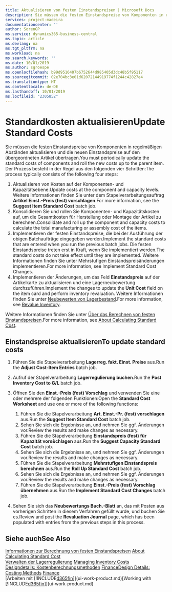 ```yaml
---
title: Aktualisieren von festen Einstandspreisen | Microsoft Docs
description: Sie müssen die festen Einstandspreise von Komponenten in regelmäßigen Abständen aktualisieren und die neuen Einstandspreise auf den übergeordneten Artikel übertragen.
services: project-madeira
documentationcenter: ''
author: SorenGP
ms.service: dynamics365-business-central
ms.topic: article
ms.devlang: na
ms.tgt_pltfrm: na
ms.workload: na
ms.search.keywords: ''
ms.date: 10/01/2019
ms.author: sgroespe
ms.openlocfilehash: b99d9516407b6752644d985405d3dc48b5f95117
ms.sourcegitcommit: 02e704bc3e01d62072144919774f1244c42827e4
ms.translationtype: HT
ms.contentlocale: de-DE
ms.lasthandoff: 10/01/2019
ms.locfileid: "2305852"
---
```

# <a name="update-standard-costs"></a><span data-ttu-id="f92ea-103">Standardkosten aktualisieren</span><span class="sxs-lookup"><span data-stu-id="f92ea-103">Update Standard Costs</span></span>
<span data-ttu-id="f92ea-104">Sie müssen die festen Einstandspreise von Komponenten in regelmäßigen Abständen aktualisieren und die neuen Einstandspreise auf den übergeordneten Artikel übertragen.</span><span class="sxs-lookup"><span data-stu-id="f92ea-104">You must periodically update the standard costs of components and roll the new costs up to the parent item.</span></span> <span data-ttu-id="f92ea-105">Der Prozess besteht in der Regel aus den folgenden vier Schritten:</span><span class="sxs-lookup"><span data-stu-id="f92ea-105">The process typically consists of the following four steps:</span></span>  

1.  <span data-ttu-id="f92ea-106">Aktualisieren von Kosten auf der Komponenten- und Kapazitätsebene.</span><span class="sxs-lookup"><span data-stu-id="f92ea-106">Update costs at the component and capacity levels.</span></span> <span data-ttu-id="f92ea-107">Weitere Informationen finden Sie unter dem Stapelverarbeitungsauftrag **Artikel Einst.-Preis (fest) vorschlagen**.</span><span class="sxs-lookup"><span data-stu-id="f92ea-107">For more information, see the **Suggest Item Standard Cost** batch job.</span></span>  
2.  <span data-ttu-id="f92ea-108">Konsolidieren Sie und rollen Sie Komponenten- und Kapazitätskosten auf, um die Gesamtkosten für Herstellung oder Montage der Artikel zu berechnen.</span><span class="sxs-lookup"><span data-stu-id="f92ea-108">Consolidate and roll up the component and capacity costs to calculate the total manufacturing or assembly cost of the items.</span></span>  
3.  <span data-ttu-id="f92ea-109">Implementieren der festen Einstandspreise, die bei der Ausführung der obigen Batchaufträge eingegeben werden.</span><span class="sxs-lookup"><span data-stu-id="f92ea-109">Implement the standard costs that are entered when you run the previous batch jobs.</span></span> <span data-ttu-id="f92ea-110">Die festen Einstandspreise treten erst in Kraft, wenn Sie implementiert werden.</span><span class="sxs-lookup"><span data-stu-id="f92ea-110">The standard costs do not take effect until they are implemented.</span></span> <span data-ttu-id="f92ea-111">Weitere Informationen finden Sie unter Mehrstufigen Einstandspreisänderungen implementieren.</span><span class="sxs-lookup"><span data-stu-id="f92ea-111">For more information, see Implement Standard Cost Changes.</span></span>  
4.  <span data-ttu-id="f92ea-112">Implementieren der Änderungen, um das Feld **Einstandspreis** auf der Artikelkarte zu aktualisieren und eine Lagerneubewertung durchzuführen.</span><span class="sxs-lookup"><span data-stu-id="f92ea-112">Implement the changes to update the **Unit Cost** field on the item card and perform inventory revaluation.</span></span> <span data-ttu-id="f92ea-113">Weitere Informationen finden Sie unter [Neubewerten von Lagerbestand](inventory-how-revalue-inventory.md).</span><span class="sxs-lookup"><span data-stu-id="f92ea-113">For more information, see [Revalue Inventory](inventory-how-revalue-inventory.md).</span></span>  

<span data-ttu-id="f92ea-114">Weitere Informationen finden Sie unter [Über das Berechnen von festen Einstandspreisen](finance-about-calculating-standard-cost.md).</span><span class="sxs-lookup"><span data-stu-id="f92ea-114">For more information, see [About Calculating Standard Cost](finance-about-calculating-standard-cost.md).</span></span>  
## <a name="to-update-standard-costs"></a><span data-ttu-id="f92ea-115">Einstandspreise aktualisieren</span><span class="sxs-lookup"><span data-stu-id="f92ea-115">To update standard costs</span></span>  
1.  <span data-ttu-id="f92ea-116">Führen Sie die Stapelverarbeitung **Lagerreg. fakt. Einst. Preise** aus.</span><span class="sxs-lookup"><span data-stu-id="f92ea-116">Run the **Adjust Cost-Item Entries** batch job.</span></span>  
2.  <span data-ttu-id="f92ea-117">Aufruf der Stapelverarbeitung **Lagerregulierung buchen**.</span><span class="sxs-lookup"><span data-stu-id="f92ea-117">Run the **Post Inventory Cost to G/L** batch job.</span></span>  
3.  <span data-ttu-id="f92ea-118">Öffnen Sie den **Einst.-Preis (fest) Vorschlag** und verwenden Sie eine oder mehrere der folgenden Funktionen:</span><span class="sxs-lookup"><span data-stu-id="f92ea-118">Open the **Standard Cost Worksheet** and use one or more of the following functions:</span></span>  

    1.  <span data-ttu-id="f92ea-119">Führen Sie die Stapelverarbeitung **Art. Einst.-Pr. (fest) vorschlagen** aus.</span><span class="sxs-lookup"><span data-stu-id="f92ea-119">Run the **Suggest Item Standard Cost** batch job.</span></span>  
    2.  <span data-ttu-id="f92ea-120">Sehen Sie sich die Ergebnisse an, und nehmen Sie ggf. Änderungen vor.</span><span class="sxs-lookup"><span data-stu-id="f92ea-120">Review the results and make changes as necessary.</span></span>  
    3.  <span data-ttu-id="f92ea-121">Führen Sie die Stapelverarbeitung **Einstandspreis (fest) für Kapazität vors&chlagen** aus.</span><span class="sxs-lookup"><span data-stu-id="f92ea-121">Run the **Suggest Capacity Standard Cost** batch job.</span></span>  
    4.  <span data-ttu-id="f92ea-122">Sehen Sie sich die Ergebnisse an, und nehmen Sie ggf. Änderungen vor.</span><span class="sxs-lookup"><span data-stu-id="f92ea-122">Review the results and make changes as necessary.</span></span>
    5. <span data-ttu-id="f92ea-123">Führen Sie die Stapelverarbeitung **Mehrstufigen Einstandspreis berechnen** aus.</span><span class="sxs-lookup"><span data-stu-id="f92ea-123">Run the **Roll Up Standard Cost** batch job.</span></span>
    6.  <span data-ttu-id="f92ea-124">Sehen Sie sich die Ergebnisse an, und nehmen Sie ggf. Änderungen vor.</span><span class="sxs-lookup"><span data-stu-id="f92ea-124">Review the results and make changes as necessary.</span></span>
    7.  <span data-ttu-id="f92ea-125">Führen Sie die Stapelverarbeitung **Einst.-Preis (fest) Vorschlag übernehmen** aus.</span><span class="sxs-lookup"><span data-stu-id="f92ea-125">Run the **Implement Standard Cost Changes** batch job.</span></span>  
4.  <span data-ttu-id="f92ea-126">Sehen Sie sich das  **Neubewertungs Buch.-Blatt** an, das mit Posten aus vorherigen Schritten in diesem Verfahren gefüllt wurde, und buchen Sie es.</span><span class="sxs-lookup"><span data-stu-id="f92ea-126">Review and post the **Revaluation Journal** page, which has been populated with entries from the previous steps in this process.</span></span>  

## <a name="see-also"></a><span data-ttu-id="f92ea-127">Siehe auch</span><span class="sxs-lookup"><span data-stu-id="f92ea-127">See Also</span></span>  
 <span data-ttu-id="f92ea-128">[Informationen zur Berechnung von festen Einstandspreisen](finance-about-calculating-standard-cost.md) </span><span class="sxs-lookup"><span data-stu-id="f92ea-128">[About Calculating Standard Cost](finance-about-calculating-standard-cost.md) </span></span>  
 <span data-ttu-id="f92ea-129">[Verwalten der Lagerregulierung](finance-manage-inventory-costs.md) </span><span class="sxs-lookup"><span data-stu-id="f92ea-129">[Managing Inventory Costs](finance-manage-inventory-costs.md) </span></span>  
 <span data-ttu-id="f92ea-130">[Designdetails: Kostenberechnungsmethoden](design-details-costing-methods.md) [Finance](finance.md)</span><span class="sxs-lookup"><span data-stu-id="f92ea-130">[Design Details: Costing Methods](design-details-costing-methods.md) [Finance](finance.md)</span></span>  
 <span data-ttu-id="f92ea-131">[Arbeiten mit [!INCLUDE[d365fin](includes/d365fin_md.md)]](ui-work-product.md)</span><span class="sxs-lookup"><span data-stu-id="f92ea-131">[Working with [!INCLUDE[d365fin](includes/d365fin_md.md)]](ui-work-product.md)</span></span>  
